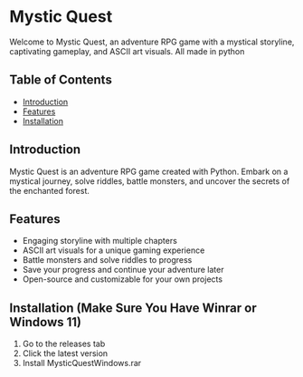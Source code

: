 # Mystic Quest

Welcome to Mystic Quest, an adventure RPG game with a mystical storyline, captivating gameplay, and ASCII art visuals. All made in python

## Table of Contents

- [Introduction](#introduction)
- [Features](#features)
- [Installation](#installation)

## Introduction

Mystic Quest is an adventure RPG game created with Python. Embark on a mystical journey, solve riddles, battle monsters, and uncover the secrets of the enchanted forest.

## Features

- Engaging storyline with multiple chapters
- ASCII art visuals for a unique gaming experience
- Battle monsters and solve riddles to progress
- Save your progress and continue your adventure later
- Open-source and customizable for your own projects

## Installation (Make Sure You Have Winrar or Windows 11)

1. Go to the releases tab
2. Click the latest version
3. Install MysticQuestWindows.rar
